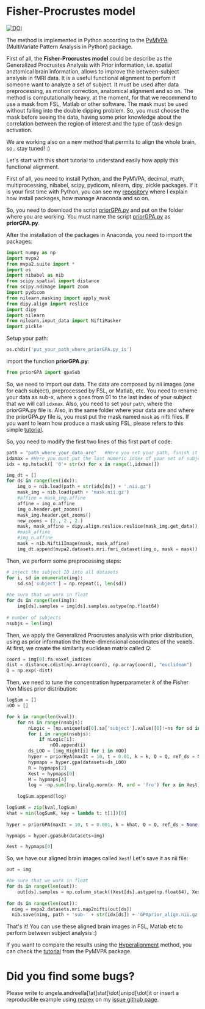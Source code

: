 # Fisher-Procrustes model
[![DOI](https://zenodo.org/badge/224435643.svg)](https://zenodo.org/badge/latestdoi/224435643)

The method is implemented in Python according to the [PyMVPA](http://www.pymvpa.org/index.html) (MultiVariate Pattern Analysis in Python) package. 

First of all, the **Fisher-Procrustes model** could be describe as the Generalized Procrustes Analysis with Prior information, i.e. spatial anatomical brain information, allows to improve the between-subject analysis in fMRI data. It is a useful functional alignment to perfom if someone want to analyze a set of subject. It must be used after data preprocessing, as motion correction, anatomical alignment and so on. The method is computationally heavy, at the moment, for that we recommend to use a mask from FSL, Matlab or other software. The mask must be used without falling into the double dipping problem. So, you must choose the mask before seeing the data, having some prior knowledge about the correlation between the region of interest and the type of task-design activation.

We are working also on a new method that permits to align the whole brain, so.. stay tuned! :)

Let's start with this short tutorial to understand easily how apply this functional alignment.

First of all, you need to install Python, and the PyMVPA, decimal, math, multiprocessing, nibabel, scipy, pydicom, nilearn, dipy, pickle packages. If it is your first time with Python, you can see my [repository](https://github.com/angeella/Python_Tutorial) where I explain how install packages, how manage Anaconda and so on.

So, you need to download the script [priorGPA.py](https://github.com/angeella/priorGPA/blob/master/priorGPA.py) and put on the folder where you are working. You must name the script [priorGPA.py](https://github.com/angeella/priorGPA/blob/master/priorGPA.py) as **priorGPA.py**.

After the installation of the packages in Anaconda, you need to import the packages:

```python
import numpy as np
import mvpa2
from mvpa2.suite import *
import os
import nibabel as nib
from scipy.spatial import distance
from scipy.ndimage import zoom
import pydicom
from nilearn.masking import apply_mask
from dipy.align import reslice
import dipy
import nilearn
from nilearn.input_data import NiftiMasker
import pickle
```
Setup your path:

```python
os.chdir('put_your_path_where_priorGPA.py_is')
```
import the function **priorGPA.py**:

```python
from priorGPA import gpaSub
```
So, we need to import our data. The data are composed by nii images (one for each subject), preprocessed by FSL, or Matlab, etc. You need to rename your data as sub-x, where x goes from 01 to the last index of your subject that we will call ```idxmax```. Also, you need to set your ```path```, where the priorGPA.py file is. Also, in the same folder where your data are and where the priorGPA.py file is, you must put the mask named ```mask``` as nifti files. If you want to learn how produce a mask using FSL, please refers to this simple [tutorial](https://www.youtube.com/watch?v=fIu4tUjRfUE).

So, you need to modify the first two lines of this first part of code:

```python
path = "path_where_your_data_are"   #Here you set your path, finish it with /
idxmax = #Here you must put the last numeric index of your set of subjects
idx = np.hstack([ '0'+ str(x) for x in range(1,idxmax)]) 

img_dt = []
for ds in range(len(idx)):
    img_o = nib.load(path + str(idx[ds]) + '.nii.gz')
    mask_img = nib.load(path + 'mask.nii.gz')
    #affine = mask_img.affine
    affine = img_o.affine
    img_o.header.get_zooms()
    mask_img.header.get_zooms()
    new_zooms = (2., 2., 2.)
    mask, mask_affine = dipy.align.reslice.reslice(mask_img.get_data(), mask_img.affine, mask_img.header.get_zooms(), new_zooms)
    #mask_affine
    #img_o.affine
    mask = nib.Nifti1Image(mask, mask_affine)
    img_dt.append(mvpa2.datasets.mri.fmri_dataset(img_o, mask = mask))  
```
Then, we perform some preprocessing steps:

```python
# inject the subject ID into all datasets
for i, sd in enumerate(img):
    sd.sa['subject'] = np.repeat(i, len(sd))
    
#be sure that we work in float
for ds in range(len(img)):
    img[ds].samples = img[ds].samples.astype(np.float64)   
  
# number of subjects
nsubjs = len(img)
```

Then, we apply the Generalized Procrustes analysis with prior distribution, using as prior information the three-dimensional coordinates of the voxels. At first, we create the similarity euclidean matrix called $Q$:

```python
coord = img[0].fa.voxel_indices
dist = distance.cdist(np.array(coord), np.array(coord), "euclidean")
Q = np.exp(-dist)
```
Then, we need to tune the concentration hyperparameter $k$ of the Fisher Von Mises prior distribution:

```python
logSum = []
nOO = []

for k in range(len(kval)):
    for ns in range(nsubjs):            
        nLogic = [np.unique(sd[0].sa['subject'].value)[0]!=ns for sd in img]
        for i in range(nsubjs):
            if nLogic[i]:
                nOO.append(i)
        ds_LOO = [img_Right[i] for i in nOO]
        hyper = priorHyA(maxIt = 10, t = 0.01, k = k, Q = Q, ref_ds = None,  scaling=True, reflection = True, subj=False)
        hypmaps = hyper.gpa(datasets=ds_LOO)
        R = hypmaps[2]
        Xest = hypmaps[0]
        M = hypmaps[4]
        log = -np.sum([np.linalg.norm(x- M, ord = 'fro') for x in Xest])
        
    logSum.append(log)    

logSumK = zip(kval,logSum)
khat = min(logSumK, key = lambda t: t[1])[0]
 
hyper = priorGPA(maxIt = 10, t = 0.001, k = khat, Q = Q, ref_ds = None,  scaling=True, reflection = True, subj=False)

hypmaps = hyper.gpaSub(datasets=img)

Xest = hypmaps[0]
```

So, we have our aligned brain images called ```Xest```! Let's save it as nii file:

```python
out = img

#be sure that we work in float
for ds in range(len(out)): 
    out[ds].samples = np.column_stack((Xest[ds].astype(np.float64), Xest[ds].astype(np.float64)))
    
for ds in range(len(out)):
  nimg = mvpa2.datasets.mri.map2nifti(out[ds])
  nib.save(nimg, path + 'sub-' + str(idx[ds]) + 'GPAprior_align.nii.gz')
```
That's it! You can use these aligned brain images in FSL, Matlab etc to perform between subject analysis :)

If you want to compare the results using the [Hyperalignment](https://www.sciencedirect.com/science/article/pii/S0896627311007811?via%3Dihub) method, you can check the [tutorial](http://www.pymvpa.org/examples/hyperalignment.html) from the PyMVPA package.


# Did you find some bugs?

Please write to angela.andreella[\at]stat[\dot]unipd[\dot]it or insert a reproducible example using [reprex](https://github.com/tidyverse/reprex) on my [issue github page](https://github.com/angeella/priorGPA/issues).

